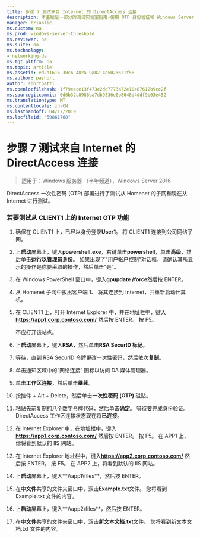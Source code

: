 ```yaml
---
title: 步骤 7 测试来自 Internet 的 DirectAccess 连接
description: 本主题是一部分的测试实验室指南-使用 OTP 身份验证和 Windows Server 2016 的 RSA SecurID 演示 DirectAccess
manager: brianlic
ms.custom: na
ms.prod: windows-server-threshold
ms.reviewer: na
ms.suite: na
ms.technology:
- networking-da
ms.tgt_pltfrm: na
ms.topic: article
ms.assetid: ed2a1616-30c6-482a-9a02-4a5023621f58
ms.author: pashort
author: shortpatti
ms.openlocfilehash: 1f79eece13f473e2dd7773a72e10e87612b9cc2f
ms.sourcegitcommit: 0d0b32c8986ba7db9536e0b8648d4ddf9b03e452
ms.translationtype: MT
ms.contentlocale: zh-CN
ms.lasthandoff: 04/17/2019
ms.locfileid: "59861768"
---
```

# <a name="step-7-test-directaccess-connectivity-from-the-internet"></a>步骤 7 测试来自 Internet 的 DirectAccess 连接

>适用于：Windows 服务器 （半年频道），Windows Server 2016

DirectAccess 一次性密码 (OTP) 部署进行了测试从 Homenet 的子网和现在从 Internet 进行测试。  
  
### <a name="to-test-otp-functionality-from-the-internet-on-client1"></a>若要测试从 CLIENT1 上的 Internet OTP 功能  
  
1.  确保在 CLIENT1 上，已经以身份登录**User1**。 将 CLIENT1 连接到公司网络子网。  
  
2.  上**启动**屏幕上，键入**powershell.exe**，右键单击**powershell**，单击**高级**，然后单击**运行以管理员身份**。 如果出现了“用户帐户控制”对话框，请确认其所显示的操作是你要采取的操作，然后单击“是”。  
  
3.  在 Windows PowerShell 窗口中，键入**gpupdate /force**然后按 ENTER。  
  
4.  从 Homenet 子网中拔出客户端 1、 将其连接到 Internet，并重新启动计算机。  
  
5.  在 CLIENT1 上，打开 Internet Explorer 中，并在地址栏中，键入**https://app1.corp.contoso.com/** 然后按 ENTER。 按 F5。  
  
    不应打开该站点。  
  
6.  上**启动**屏幕上，键入**RSA**，然后单击**RSA SecurID 标记**。  
  
7.  等待，直到 RSA SecurID 令牌更改一次性密码，然后依次**复制**。  
  
8.  单击通知区域中的“网络连接”  图标以访问 DA 媒体管理器。  
  
9. 单击**工作区连接**，然后单击**继续**。  
  
10. 按控件 + Alt + Delete，然后单击**一次性密码 (OTP)** 磁贴。  
  
11. 粘贴先前复制的八个数字令牌代码，然后单击**确定**。 等待要完成身份验证。 DirectAccess 工作区连接状态现在将**已连接**。  
  
12. 在 Internet Explorer 中，在地址栏中，键入**https://app1.corp.contoso.com/** 然后按 ENTER。 按 F5。 在 APP1 上，你将看到默认的 IIS 网站。  
  
13. 在 Internet Explorer 地址栏中，键入**https://app2.corp.contoso.com/** 然后按 ENTER。 按 F5。 在 APP2 上，将看到默认的 IIS 网站。  
  
14. 上**启动**屏幕上，键入**\\\app1\files**，然后按 ENTER。  
  
15. 在中**文件**共享的文件夹窗口中，双击**Example.txt**文件。 您将看到 Example.txt 文件的内容。  
  
16. 上**启动**屏幕上，键入**\\\app2\files**，然后按 ENTER。  
  
17. 在中**文件**共享的文件夹窗口中，双击**新文本文档.txt**文件。 您将看到新文本文档.txt 文件的内容。  
  


